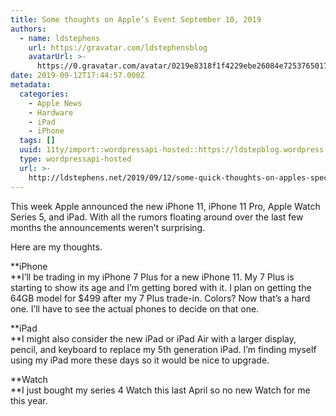 ```yaml
---
title: Some thoughts on Apple’s Event September 10, 2019
authors:
  - name: ldstephens
    url: https://gravatar.com/ldstephensblog
    avatarUrl: >-
      https://0.gravatar.com/avatar/0219e8318f1f4229ebe26084e7253765017f43ca0c631be37dc6d0b8ad6e40a4?s=96&d=identicon&r=G
date: 2019-09-12T17:44:57.000Z
metadata:
  categories:
    - Apple News
    - Hardware
    - iPad
    - iPhone
  tags: []
  uuid: 11ty/import::wordpressapi-hosted::https://ldstepblog.wordpress.com/?p=1868
  type: wordpressapi-hosted
  url: >-
    http://ldstephens.net/2019/09/12/some-quick-thoughts-on-apples-special-event-september-10-2019/
---
```


This week Apple announced the new iPhone 11, iPhone 11 Pro, Apple Watch Series 5, and iPad. With all the rumors floating around over the last few months the announcements weren’t surprising.

Here are my thoughts.

**iPhone  
**I’ll be trading in my iPhone 7 Plus for a new iPhone 11. My 7 Plus is starting to show its age and I’m getting bored with it. I plan on getting the 64GB model for $499 after my 7 Plus trade-in. Colors? Now that’s a hard one. I’ll have to see the actual phones to decide on that one.

**iPad  
**I might also consider the new iPad or iPad Air with a larger display, pencil, and keyboard to replace my 5th generation iPad. I’m finding myself using my iPad more these days so it would be nice to upgrade.

**Watch  
**I just bought my series 4 Watch this last April so no new Watch for me this year.

